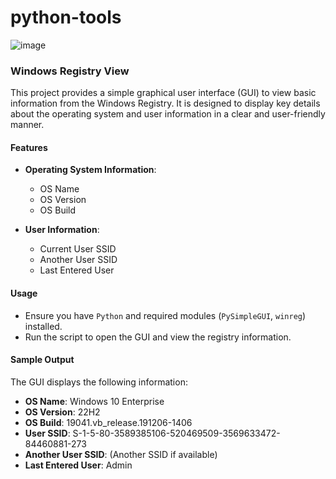 # python-tools

![image](https://github.com/user-attachments/assets/dd17a60b-13a2-47b7-a2b4-b84ccb9e82ef)

### Windows Registry View

This project provides a simple graphical user interface (GUI) to view basic information from the Windows Registry. It is designed to display key details about the operating system and user information in a clear and user-friendly manner.

#### Features

- **Operating System Information**:
  - OS Name
  - OS Version
  - OS Build

- **User Information**:
  - Current User SSID
  - Another User SSID
  - Last Entered User


#### Usage

- Ensure you have `Python` and required modules (`PySimpleGUI`, `winreg`) installed.
- Run the script to open the GUI and view the registry information.

#### Sample Output

The GUI displays the following information:

- **OS Name**: Windows 10 Enterprise
- **OS Version**: 22H2
- **OS Build**: 19041.vb_release.191206-1406
- **User SSID**: S-1-5-80-3589385106-520469509-3569633472-84460881-273
- **Another User SSID**: (Another SSID if available)
- **Last Entered User**: Admin
